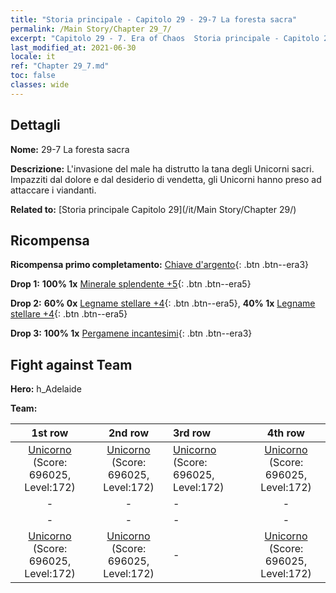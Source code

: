 ```yaml
---
title: "Storia principale - Capitolo 29 - 29-7 La foresta sacra"
permalink: /Main Story/Chapter 29_7/
excerpt: "Capitolo 29 - 7. Era of Chaos  Storia principale - Capitolo 29_7. 29-7 La foresta sacra"
last_modified_at: 2021-06-30
locale: it
ref: "Chapter 29_7.md"
toc: false
classes: wide
---
```


## Dettagli

 **Nome:** 29-7 La foresta sacra

 **Descrizione:** L'invasione del male ha distrutto la tana degli Unicorni sacri. Impazziti dal dolore e dal desiderio di vendetta, gli Unicorni hanno preso ad attaccare i viandanti.

 **Related to:** [Storia principale Capitolo 29](/it/Main Story/Chapter 29/)

## Ricompensa

 **Ricompensa primo completamento:** [Chiave d'argento](/ItemsIT/con_693/){: .btn .btn--era3}

 **Drop 1:** **100% 1x** [Minerale splendente +5](/ItemsIT/mat_96/){: .btn .btn--era5}

 **Drop 2:** **60% 0x** [Legname stellare +4](/ItemsIT/mat_90/){: .btn .btn--era5}, **40% 1x** [Legname stellare +4](/ItemsIT/mat_90/){: .btn .btn--era5}

 **Drop 3:** **100% 1x** [Pergamene incantesimi](/ItemsIT/con_694/){: .btn .btn--era3}


## Fight against Team
 **Hero:** h_Adelaide

 **Team:**


  | 1st row | 2nd row | 3rd row | 4th row |
  |:----:|:----:|:----|:----:|
  | [Unicorno](/it/units/Unicorn/) (Score: 696025, Level:172)  | [Unicorno](/it/units/Unicorn/) (Score: 696025, Level:172)  | [Unicorno](/it/units/Unicorn/) (Score: 696025, Level:172)  | [Unicorno](/it/units/Unicorn/) (Score: 696025, Level:172)  |
  | - | - | - | - |
  | - | - | - | - |
  | [Unicorno](/it/units/Unicorn/) (Score: 696025, Level:172)  | [Unicorno](/it/units/Unicorn/) (Score: 696025, Level:172)  | - | [Unicorno](/it/units/Unicorn/) (Score: 696025, Level:172)  |


